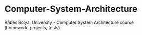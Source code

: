 # Computer-System-Architecture
Bábes Bolyai University - Computer System Architecture course (homework, projects, tests)
